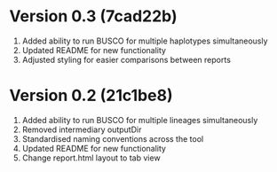 # Version 0.3 (7cad22b)

1. Added ability to run BUSCO for multiple haplotypes simultaneously
2. Updated README for new functionality
3. Adjusted styling for easier comparisons between reports

# Version 0.2 (21c1be8)

1. Added ability to run BUSCO for multiple lineages simultaneously
2. Removed intermediary outputDir
3. Standardised naming conventions across the tool
4. Updated README for new functionality
5. Change report.html layout to tab view
